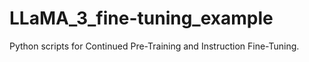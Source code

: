 # LLaMA_3_fine-tuning_example
Python scripts for Continued Pre-Training and Instruction Fine-Tuning.
